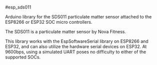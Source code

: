 #esp_sds011

Arduino library for the SDS011 particulate matter sensor attached to the
ESP8266 or ESP32 SOC micro controllers.

The SDS011 is a particulate matter sensor by Nova Fitness.

This library works with the EspSoftwareSerial library on ESP8266 and ESP32,
and can also utilize the hardware serial devices on ESP32.
At 9600bps, using a simulated UART poses no difficulty to either of the
supported SOCs.
